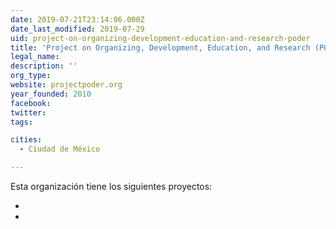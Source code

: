 ```yaml
---
date: 2019-07-21T23:14:06.000Z
date_last_modified: 2019-07-29
uid: project-on-organizing-development-education-and-research-poder
title: 'Project on Organizing, Development, Education, and Research (PODER)'
legal_name: 
description: ''
org_type: 
website: projectpoder.org
year_founded: 2010
facebook: 
twitter: 
tags:

cities: 
  - Ciudad de México

---
```


Esta organización tiene los siguientes proyectos:

- [](/proyectos/herramientas-para-el-uso-del-open-contracting-data-standard-y-combatirla-captura-del-estado-desde-sociedad-civil)
- [](/proyectos/creacion-de-chileleaks-centroamericaleaks-y-latamleaks-coordinadora-regional-de-las-plataformas-de-whistleblowing)
